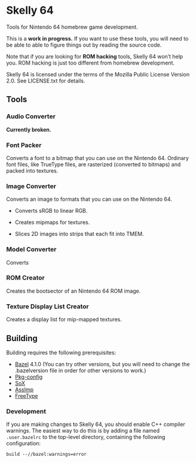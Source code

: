 # Skelly 64

Tools for Nintendo 64 homebrew game development.

This is a **work in progress.** If you want to use these tools, you will need to be able to able to figure things out by reading the source code.

Note that if you are looking for **ROM hacking** tools, Skelly 64 won’t help you. ROM hacking is just too different from homebrew development.

Skelly 64 is licensed under the terms of the Mozilla Public License Version 2.0. See LICENSE.txt for details.

## Tools

### Audio Converter

**Currently broken.**

### Font Packer

Converts a font to a bitmap that you can use on the Nintendo 64. Ordinary font files, like TrueType files, are rasterized (converted to bitmaps) and packed into textures.

### Image Converter

Converts an image to formats that you can use on the Nintendo 64.

- Converts sRGB to linear RGB.

- Creates mipmaps for textures.

- Slices 2D images into strips that each fit into TMEM.

### Model Converter

Converts

### ROM Creator

Creates the bootsector of an Nintendo 64 ROM image.

### Texture Display List Creator

Creates a display list for mip-mapped textures.

## Building

Building requires the following prerequisites:

- [Bazel](https://bazel.build/) 4.1.0 (You can try other versions, but you will need to change the .bazelversion file in order for other versions to work.)
- [Pkg-config](https://www.freedesktop.org/wiki/Software/pkg-config/)
- [SoX](http://sox.sourceforge.net/)
- [AssImp](https://www.assimp.org/)
- [FreeType](https://www.freetype.org/)

### Development

If you are making changes to Skelly 64, you should enable C++ compiler warnings. The easiest way to do this is by adding a file named `.user.bazelrc` to the top-level directory, containing the following configuration:

    build --//bazel:warnings=error
